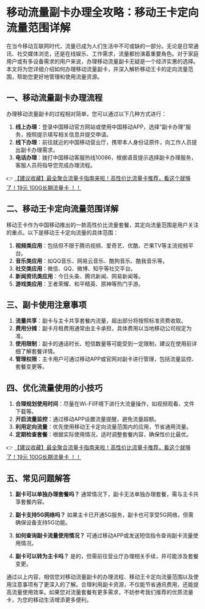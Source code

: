 # 移动流量副卡办理全攻略：移动王卡定向流量范围详解

在当今移动互联网时代，流量已成为人们生活中不可或缺的一部分。无论是日常通讯、社交媒体浏览，还是在线娱乐、工作需求，流量都扮演着重要角色。对于家庭用户或有多设备需求的用户来说，办理移动流量副卡无疑是一个经济实惠的选择。本文将为您详细介绍如何办理移动流量副卡，并深入解析移动王卡的定向流量范围，帮助您更好地管理和使用流量资源。

## 一、移动流量副卡办理流程

办理移动流量副卡的过程相对简单，您可以通过以下几种方式进行：

1. **线上办理**：登录中国移动官方网站或使用中国移动APP，选择“副卡办理”服务，按照提示填写相关信息并提交申请。
2. **线下办理**：前往就近的中国移动营业厅，携带本人身份证原件，向工作人员提出副卡办理需求。
3. **电话办理**：拨打中国移动客服热线10086，根据语音提示选择副卡办理服务，客服人员将指导您完成办理流程。

👉 [【建议收藏】最全聚合流量卡指南来啦！高性价比流量卡推荐，看这个就够了！19元 100G长期流量卡 ！！](https://bit.ly/Liuliangka)

## 二、移动王卡定向流量范围详解

移动王卡作为中国移动推出的一款高性价比流量套餐，其定向流量范围是用户关注的重点。以下是移动王卡定向流量的具体范围：

1. **视频类应用**：包括但不限于腾讯视频、爱奇艺、优酷、芒果TV等主流视频平台。
2. **音乐类应用**：如QQ音乐、网易云音乐、酷狗音乐、酷我音乐等。
3. **社交类应用**：微信、QQ、微博、知乎等社交平台。
4. **新闻资讯类应用**：今日头条、腾讯新闻、网易新闻等。
5. **游戏类应用**：王者荣耀、和平精英、原神等热门手游。

## 三、副卡使用注意事项

1. **流量共享**：副卡与主卡共享套餐内流量，超出部分将按照标准资费收取。
2. **费用分摊**：副卡月租费用通常由主卡承担，具体费用以当地移动公司规定为准。
3. **使用限制**：副卡的通话时长、短信数量等可能受到一定限制，建议在使用前详细了解套餐详情。
4. **管理权限**：主卡用户可通过移动APP或官网对副卡进行管理，包括流量监控、套餐变更等。

## 四、优化流量使用的小技巧

1. **合理规划使用时间**：尽量在Wi-Fi环境下进行大流量操作，如视频观看、文件下载等。
2. **开启流量监控**：通过移动APP设置流量提醒，避免流量超额。
3. **利用定向流量**：优先使用移动王卡定向流量范围内的应用，节省通用流量。
4. **定期检查套餐**：根据实际使用情况，适时调整套餐内容，确保性价比最优。

👉 [【建议收藏】最全聚合流量卡指南来啦！高性价比流量卡推荐，看这个就够了！19元 100G长期流量卡 ！！](https://bit.ly/Liuliangka)

## 五、常见问题解答

1. **副卡可以单独办理套餐吗？**
   通常情况下，副卡无法单独办理套餐，需与主卡共享套餐内容。

2. **副卡支持5G网络吗？**
   如果主卡已开通5G服务，副卡也可享受5G网络，但需确保设备支持5G功能。

3. **如何查询副卡流量使用情况？**
   可通过移动APP或发送短信指令查询副卡流量使用情况。

4. **副卡可以转为主卡吗？**
   是的，但需前往营业厅办理相关手续，并可能涉及套餐变更。

通过以上内容，相信您对移动流量副卡的办理流程、移动王卡定向流量范围以及使用注意事项有了更深入的了解。合理利用副卡资源，不仅能节省通讯费用，还能提高流量使用效率。如果您对流量套餐有更多需求，不妨参考我们推荐的优质流量卡，为您的移动生活增添更多便利。